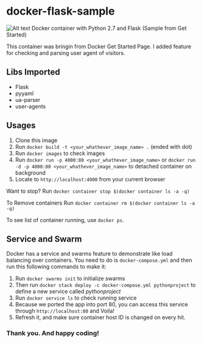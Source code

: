 # docker-flask-sample
![Alt text](/docker-flask-sample/images/docker-screenshot.png?raw=true "Web Screenshot")
Docker container with Python 2.7 and Flask (Sample from Get Started)

This container was bringin from Docker Get Started Page. I added feature for checking and parsing user agent of visitors.

## Libs Imported
- Flask
- pyyaml
- ua-parser
- user-agents

## Usages
1. Clone this image
2. Run `docker build -t <your_whathever_image_name> .` (ended with dot)
3. Run `docker images` to check images
4. Run `docker run -p 4000:80 <your_whathever_image_name>` or `docker run -d -p 4000:80 <your_whathever_image_name>` to detached container on background
5. Locate to `http://localhost:4000` from your current browser

Want to stop? Run `docker container stop $(docker container ls -a -q)`

To Remove containers Run `docker container rm $(docker container ls -a -q)`

To see list of container running, use `docker ps`.

## Service and Swarm
Docker has a service and swarms feature to demonstrate like load balancing over containers. You need to do is `docker-compose.yml` and then run this following commands to make it:

1. Run `docker swarms init` to initialize swarms
2. Then run `docker stack deploy -c docker-compose.yml pythonproject` to define a new service called *pythonproject*
3. Run `docker service ls` to check running service
4. Because we ported the app into port 80, you can access this service through `http://localhost:80` and Voila!
5. Refresh it, and make sure container host ID is changed on every hit.

### Thank you. And happy coding!